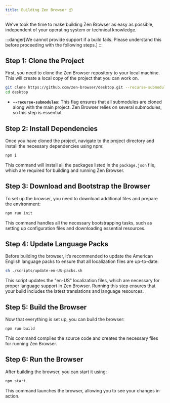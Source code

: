 ```yaml
---
title: Building Zen Browser 📦
---
```


We've took the time to make building Zen Browser as easy as possible, independent of your operating system or technical knowledge. 

:::danger[We cannot provide support if a build fails. Please understand this before proceeding with the following steps.]
:::

## Step 1: Clone the Project

First, you need to clone the Zen Browser repository to your local machine. This will create a local copy of the project that you can work on.

```bash
git clone https://github.com/zen-browser/desktop.git --recurse-submodules
cd desktop
```

- **`--recurse-submodules`**: This flag ensures that all submodules are cloned along with the main project. Zen Browser relies on several submodules, so this step is essential.

## Step 2: Install Dependencies

Once you have cloned the project, navigate to the project directory and install the necessary dependencies using npm:

```bash
npm i
```

This command will install all the packages listed in the `package.json` file, which are required for building and running Zen Browser.

## Step 3: Download and Bootstrap the Browser

To set up the browser, you need to download additional files and prepare the environment:

```bash
npm run init
```

This command handles all the necessary bootstrapping tasks, such as setting up configuration files and downloading essential resources.

## Step 4: Update Language Packs 

Before building the browser, it’s recommended to update the American English language packs to ensure that all localization files are up-to-date:

```bash
sh ./scripts/update-en-US-packs.sh
```

This script updates the "en-US" localization files, which are necessary for proper language support in Zen Browser. Running this step ensures that your build includes the latest translations and language resources.

## Step 5: Build the Browser

Now that everything is set up, you can build the browser:

```bash
npm run build
```

This command compiles the source code and creates the necessary files for running Zen Browser.

## Step 6: Run the Browser

After building the browser, you can start it using:

```bash
npm start
```

This command launches the browser, allowing you to see your changes in action.